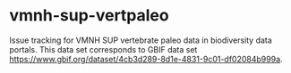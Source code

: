# vmnh-sup-vertpaleo
Issue tracking for VMNH SUP vertebrate paleo data in biodiversity data portals. This data set corresponds to GBIF data set https://www.gbif.org/dataset/4cb3d289-8d1e-4831-9c01-df02084b999a.
